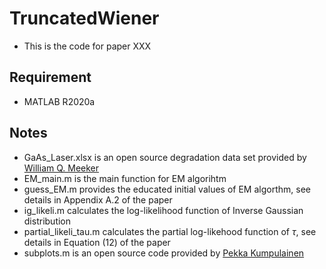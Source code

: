# TruncatedWiener
- This is the code for paper XXX

## Requirement
- MATLAB R2020a

## Notes
- GaAs_Laser.xlsx is an open source degradation data set provided by [William Q. Meeker](https://www.wiley.com/en-us/Statistical+Methods+for+Reliability+Data,+2nd+Edition-p-9781118115459)
- EM_main.m is the main function for EM algorihtm
- guess_EM.m provides the educated initial values of EM algorthm, see details in Appendix A.2 of the paper
- ig_likeli.m calculates the log-likelihood function of Inverse Gaussian distribution
- partial_likeli_tau.m calculates the partial log-likehood function of $\tau$, see details in Equation (12) of the paper
- subplots.m is an open source code provided by [Pekka Kumpulainen](https://www.mathworks.com/matlabcentral/fileexchange/27991-tight_subplot-nh-nw-gap-marg_h-marg_w)
